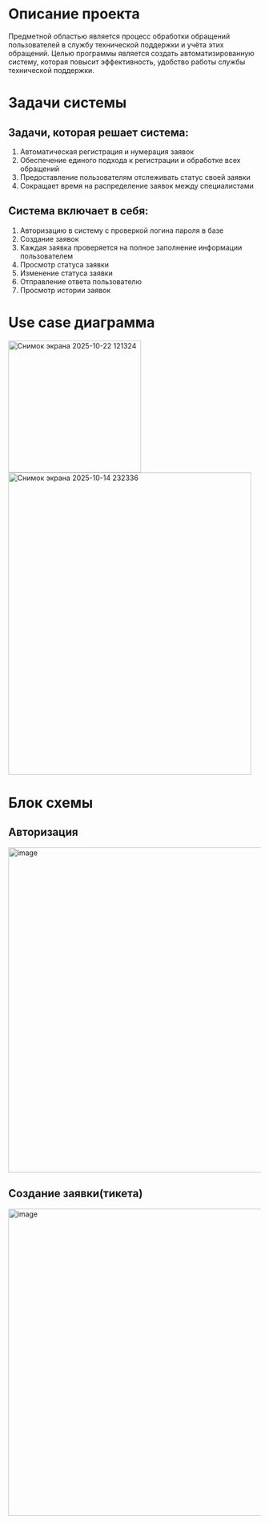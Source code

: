 # Описание проекта
Предметной областью является процесс обработки обращений пользователей в службу технической поддержки и учёта этих обращений. 
Целью программы является создать автоматизированную систему, которая повысит эффективность, удобство работы службы технической поддержки.

# Задачи системы
## Задачи, которая решает система:
1)	Автоматическая регистрация и нумерация заявок
2)	Обеспечение единого подхода к регистрации и обработке всех обращений
3)	Предоставление пользователям отслеживать статус своей заявки
4)	Сокращает время на распределение заявок между специалистами

## Система включает в себя:
1)	Авторизацию в систему с проверкой логина пароля в базе
2)	Создание заявок 
3)	Каждая заявка проверяется на полное заполнение информации пользователем
4)	Просмотр статуса заявки
5)	Изменение статуса заявки
6)	Отправление ответа пользователю
7)	Просмотр истории заявок


# Use case диаграмма

<img width="265" height="263" alt="Снимок экрана 2025-10-22 121324" src="https://github.com/user-attachments/assets/dec55499-9a23-4362-97f5-3a4603a9b6c3" />


<img width="485" height="602" alt="Снимок экрана 2025-10-14 232336" src="https://github.com/user-attachments/assets/29ff9eb4-9a65-480f-ac74-afddc9481e03" />

# Блок схемы
## Авторизация
<img width="631" height="648" alt="image" src="https://github.com/user-attachments/assets/b09f0ab9-6bce-45d9-9425-ebdd22c9e84b" />


## Создание заявки(тикета)
<img width="742" height="612" alt="image" src="https://github.com/user-attachments/assets/22821503-f63a-4153-9b43-38f0fe8d588d" />


